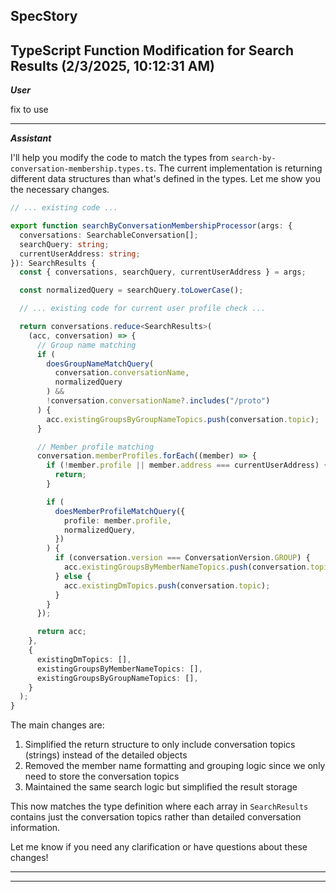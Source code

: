 ## SpecStory

## TypeScript Function Modification for Search Results (2/3/2025, 10:12:31 AM)

_**User**_

fix to use 

---

_**Assistant**_

I'll help you modify the code to match the types from `search-by-conversation-membership.types.ts`. The current implementation is returning different data structures than what's defined in the types. Let me show you the necessary changes.

```typescript:features/search/search-by-conversation-membership/utils/search-by-conversation-membership-processor.ts
// ... existing code ...

export function searchByConversationMembershipProcessor(args: {
  conversations: SearchableConversation[];
  searchQuery: string;
  currentUserAddress: string;
}): SearchResults {
  const { conversations, searchQuery, currentUserAddress } = args;

  const normalizedQuery = searchQuery.toLowerCase();

  // ... existing code for current user profile check ...

  return conversations.reduce<SearchResults>(
    (acc, conversation) => {
      // Group name matching
      if (
        doesGroupNameMatchQuery(
          conversation.conversationName,
          normalizedQuery
        ) &&
        !conversation.conversationName?.includes("/proto")
      ) {
        acc.existingGroupsByGroupNameTopics.push(conversation.topic);
      }

      // Member profile matching
      conversation.memberProfiles.forEach((member) => {
        if (!member.profile || member.address === currentUserAddress) {
          return;
        }

        if (
          doesMemberProfileMatchQuery({
            profile: member.profile,
            normalizedQuery,
          })
        ) {
          if (conversation.version === ConversationVersion.GROUP) {
            acc.existingGroupsByMemberNameTopics.push(conversation.topic);
          } else {
            acc.existingDmTopics.push(conversation.topic);
          }
        }
      });

      return acc;
    },
    {
      existingDmTopics: [],
      existingGroupsByMemberNameTopics: [],
      existingGroupsByGroupNameTopics: [],
    }
  );
}
```

The main changes are:
1. Simplified the return structure to only include conversation topics (strings) instead of the detailed objects
2. Removed the member name formatting and grouping logic since we only need to store the conversation topics
3. Maintained the same search logic but simplified the result storage

This now matches the type definition where each array in `SearchResults` contains just the conversation topics rather than detailed conversation information.

Let me know if you need any clarification or have questions about these changes!

---



---

